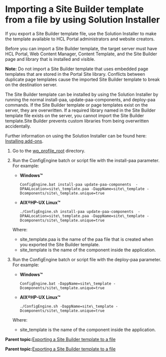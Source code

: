 # Importing a Site Builder template from a file by using Solution Installer

If you export a Site Builder template file, use the Solution Installer to make the template available to HCL Portal administrators and website creators.

Before you can import a Site Builder template, the target server must have HCL Portal, Web Content Manager, Content Template, and the Site Builder page and library that is installed and visible.

**Note:** Do not import a Site Builder template that uses embedded page templates that are stored in the Portal Site library. Conflicts between duplicate page templates cause the imported Site Builder template to break on the destination server.

The Site Builder template can be installed by using the Solution Installer by running the normal install-paa, update-paa-components, and deploy-paa commands. If the Site Builder template or page templates exist on the server, they are overwritten. If a required library named in the Site Builder template file exists on the server, you cannot import the Site Builder template.Site Builder prevents custom libraries from being overwritten accidentally.

Further information on using the Solution Installer can be found here: [Installing add-ons](../config/int_sol_installer.md).

1.  Go to the [wp\_profile\_root](../reference/wpsdirstr.md) directory.

2.  Run the ConfigEngine batch or script file with the install-paa parameter. For example:

    -   **Windows™**

        ```
        ConfigEngine.bat install-paa update-paa-components  -DPAALocation=site\_template.paa -DappName=site\_template -Dcomponents/site\_template.unique=true 
        ```

    -   **AIX®HP-UX Linux™**

        ```
        ./ConfigEngine.sh install-paa update-paa-components  -DPAALocation=site\_template.paa -DappName=site\_template -Dcomponents/site\_template.unique=true 
        ```

    Where:

    -   site\_template.paa is the name of the paa file that is created when you exported the Site Builder template.
    -   site\_template is the name of the component inside the application.
3.  Run the ConfigEngine batch or script file with the deploy-paa parameter. For example:

    -   **Windows™**

        ```
        ConfigEngine.bat -DappName=site\_template -Dcomponents/site\_template.unique=true 
        ```

    -   **AIX®HP-UX Linux™**

        ```
        ./ConfigEngine.sh -DappName=site\_template -Dcomponents/site\_template.unique=true 
        ```

    Where:

    -   site\_template is the name of the component inside the application.

**Parent topic:**[Exporting a Site Builder template to a file](../sitebuilder/sitebuilder_temp_dist_man.md)

**Parent topic:**[Exporting a Site Builder template to a file](../sitebuilder/sitebuilder_temp_dist_man.md)

